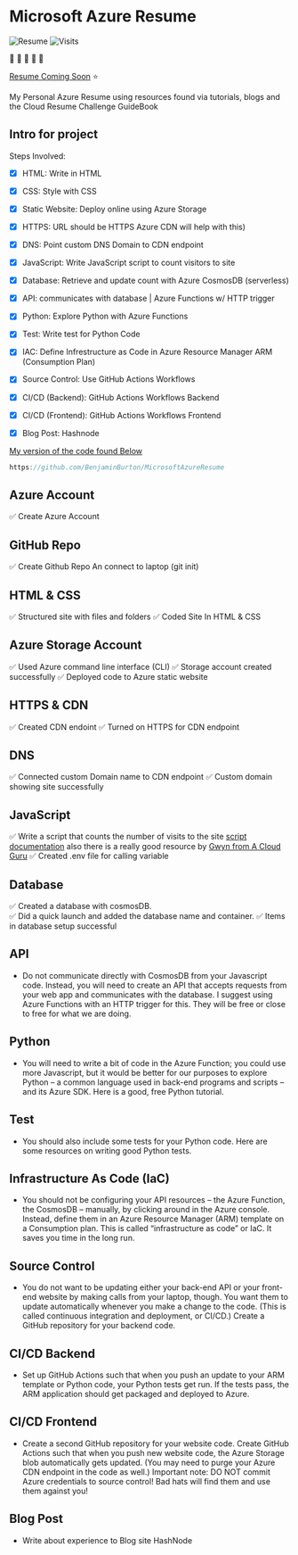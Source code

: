 # Microsoft Azure Resume

![Resume](https://img.shields.io/badge/Resume-UnderConstruction-red) ![Visits](https://img.shields.io/badge/Visits-Currently%20UK-blue)

:wave: :wave: :wave: :wave: :wave:

[Resume Coming Soon](https://www.lavellburton.net/) :star:

My Personal Azure Resume using resources found via tutorials, blogs and the Cloud Resume Challenge GuideBook

## Intro for project

Steps Involved: 
- [x] HTML: Write in HTML 
- [x] CSS: Style with CSS
- [x] Static Website: Deploy online using Azure Storage
- [x] HTTPS: URL should be HTTPS Azure CDN will help with this)
- [x] DNS: Point custom DNS Domain to CDN endpoint
- [x] JavaScript: Write JavaScript script to count visitors to site
- [x] Database: Retrieve and update count with Azure CosmosDB (serverless)
- [x] API: communicates with database | Azure Functions w/ HTTP trigger 
- [x] Python: Explore Python with Azure Functions
- [x] Test: Write test for Python Code 
- [x] IAC: Define Infrestructure as Code in Azure Resource Manager ARM (Consumption Plan)
- [x] Source Control: Use GitHub Actions Workflows
- [x] CI/CD (Backend): GitHub Actions Workflows Backend
- [x] CI/CD (Frontend): GitHub Actions Workflows Frontend
- [x] Blog Post: Hashnode


[My version of the code found Below](https://github.com/BenjaminBurton/MicrosoftAzureResume)
```js
https://github.com/BenjaminBurton/MicrosoftAzureResume

```
## Azure Account
✅ Create Azure Account

## GitHub Repo
✅ Create Github Repo An connect to laptop (git init)

## HTML & CSS
✅ Structured site with files and folders
✅ Coded Site In HTML & CSS 

## Azure Storage Account 
✅ Used Azure command line interface (CLI) 
✅ Storage account created successfully
✅ Deployed code to Azure static website

## HTTPS & CDN
✅ Created CDN endoint
✅ Turned on HTTPS for CDN endpoint

## DNS 
✅ Connected custom Domain name to CDN endpoint 
✅ Custom domain showing site successfully

## JavaScript
✅ Write a script that counts the number of visits to the site [script documentation](https://developer.mozilla.org/en-US/docs/Web/API/Fetch_API/Using_Fetch) also there is a really good resource by [Gwyn from A Cloud Guru](https://youtu.be/ieYrBWmkfno)
✅ Created .env file for calling variable 
## Database
✅ Created a database with cosmosDB.  
✅ Did a quick launch and added the database name and container.
✅ Items in database setup successful

## API
- Do not communicate directly with CosmosDB from your Javascript code. Instead, you will need to create an API that accepts requests from your web app and communicates with the database. I suggest using Azure Functions with an HTTP trigger for this. They will be free or close to free for what we are doing.

## Python
- You will need to write a bit of code in the Azure Function; you could use more Javascript, but it would be better for our purposes to explore Python – a common language used in back-end programs and scripts – and its Azure SDK. Here is a good, free Python tutorial.

## Test 
- You should also include some tests for your Python code. Here are some resources on writing good Python tests.

## Infrastructure As Code (IaC)
- You should not be configuring your API resources – the Azure Function, the CosmosDB – manually, by clicking around in the Azure console. Instead, define them in an Azure Resource Manager (ARM) template on a Consumption plan. This is called “infrastructure as code” or IaC. It saves you time in the long run.

## Source Control
- You do not want to be updating either your back-end API or your front-end website by making calls from your laptop, though. You want them to update automatically whenever you make a change to the code. (This is called continuous integration and deployment, or CI/CD.) Create a GitHub repository for your backend code.

## CI/CD Backend
- Set up GitHub Actions such that when you push an update to your ARM template or Python code, your Python tests get run. If the tests pass, the ARM application should get packaged and deployed to Azure.

## CI/CD Frontend
- Create a second GitHub repository for your website code. Create GitHub Actions such that when you push new website code, the Azure Storage blob automatically gets updated. (You may need to purge your Azure CDN endpoint in the code as well.) Important note: DO NOT commit Azure credentials to source control! Bad hats will find them and use them against you!

## Blog Post
- Write about experience to Blog site HashNode